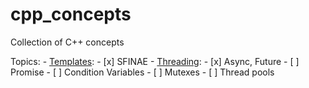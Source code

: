 # cpp_concepts
Collection of C++ concepts

Topics:
    - [Templates](src/templates/README.md):
        - [x] SFINAE
    - [Threading](src/threading/README.md):
        - [x] Async, Future
        - [ ] Promise
        - [ ] Condition Variables
        - [ ] Mutexes
        - [ ] Thread pools